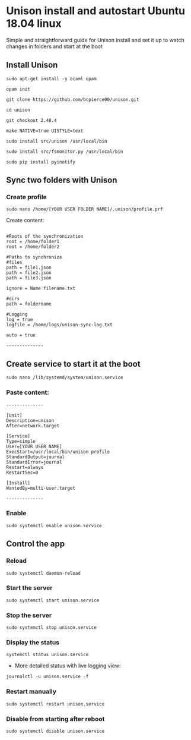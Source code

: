 # Unison install and autostart Ubuntu 18.04 linux

Simple and straightforward guide for Unison install and set it up to watch changes in folders and start at the boot

## Install Unison

`sudo apt-get install -y ocaml opam`

`opam init`

`git clone https://github.com/bcpierce00/unison.git`

`cd unison`

`git checkout 2.48.4`

`make NATIVE=true UISTYLE=text`

`sudo install src/unison /usr/local/bin`

`sudo install src/fsmonitor.py /usr/local/bin`

`sudo pip install pyinotify`

## Sync two folders with Unison

### Create profile

`sudo nano /home/[YOUR USER FOLDER NAME]/.unison/profile.prf`

Create content:

```--------------

#Roots of the synchronization
root = /home/folder1
root = /home/folder2

#Paths to synchronize
#files
path = file1.json
path = file2.json
path = file3.json

ignore = Name filename.txt

#dirs
path = foldername

#Logging
log = true
logfile = /home/logs/unison-sync-log.txt

auto = true

--------------
```

## Create service to start it at the boot

`sudo nano /lib/systemd/system/unison.service`

### Paste content:

```
--------------

[Unit]
Description=unison
After=network.target

[Service]
Type=simple
User=[YOUR USER NAME]
ExecStart=/usr/local/bin/unison profile
StandardOutput=journal
StandardError=journal
Restart=always
RestartSec=0

[Install]
WantedBy=multi-user.target

--------------
```

### Enable

`sudo systemctl enable unison.service`

## Control the app

### Reload

`sudo systemctl daemon-reload`

### Start the server

`sudo systemctl start unison.service`

### Stop the server

`sudo systemctl stop unison.service`

### Display the status

`systemctl status unison.service`

- More detailed status with live logging view:

`journalctl -u unison.service -f`


### Restart manually

`sudo systemctl restart unison.service`


### Disable from starting after reboot

`sudo systemctl disable unison.service`
